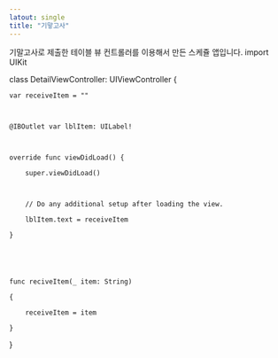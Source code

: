 ```yaml
---
latout: single 
title: "기맣고사"
---
```

기말고사로 제출한 테이블 뷰 컨트롤러를 이용해서 만든 스케쥴 앱입니다.
import UIKit

 

class DetailViewController: UIViewController {

    

    var receiveItem = ""

 

    @IBOutlet var lblItem: UILabel!

    

    override func viewDidLoad() {

        super.viewDidLoad()

 

        // Do any additional setup after loading the view.

        lblItem.text = receiveItem

    }

    

    

    func reciveItem(_ item: String)

    {

        receiveItem = item

    }

    

 

    

 

}
